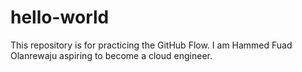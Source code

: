 # hello-world
This repository is for practicing the GitHub Flow.
I am Hammed Fuad Olanrewaju aspiring to become a cloud engineer.
